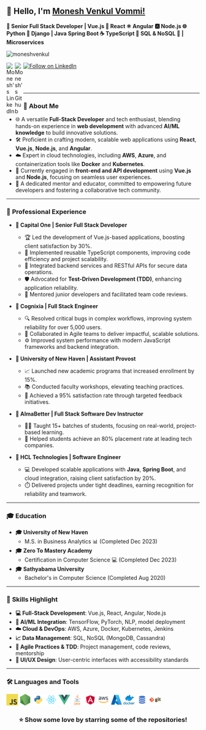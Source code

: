 ## 👋 Hello, I'm [Monesh Venkul Vommi!](https://moneshvenkul.github.io/) 
**🚀 Senior Full Stack Developer | Vue.js 🎨 React ⚛️ Angular 🅰️ Node.js 🌐 Python 🐍 Django | Java Spring Boot ☕ TypeScript 📜 SQL & NoSQL 💾 | Microservices**

<p align="left"> <img src="https://komarev.com/ghpvc/?username=moneshvenkul&base=100000&label=Profile%20Views&color=blue&style=plastic" alt="moneshvenkul" /> </p>

<a href="https://www.linkedin.com/in/monesh-venkul-vommi-8a80b6174/">
  <img align="left" alt="Monesh's LinkedIn" width="22px" src="https://cdn.jsdelivr.net/npm/simple-icons@v3/icons/linkedin.svg" />
</a>
<a href="https://github.com/moneshvenkul">
  <img align="left" alt="Monesh's Github" width="22px" src="https://cdn.jsdelivr.net/npm/simple-icons@v3/icons/github.svg" />
</a>


[![Follow on LinkedIn](https://img.shields.io/badge/Follow%20on%20LinkedIn-%230A66C2.svg?style=for-the-badge&logo=LinkedIn&logoColor=white)](https://www.linkedin.com/comm/mynetwork/discovery-see-all?usecase=PEOPLE_FOLLOWS&followMember=monesh-venkul-vommi-8a80b6174)


<br/>
<br/>

---

### 🌟 **About Me**

- 🌐 A versatile **Full-Stack Developer** and tech enthusiast, blending hands-on experience in **web development** with advanced **AI/ML knowledge** to build innovative solutions.
- 🛠️ Proficient in crafting modern, scalable web applications using **React**, **Vue.js**, **Node.js**, and **Angular**.
- ☁️ Expert in cloud technologies, including **AWS**, **Azure**, and containerization tools like **Docker** and **Kubernetes**.
- 🎯 Currently engaged in **front-end and API development** using **Vue.js** and **Node.js**, focusing on seamless user experiences.
- 🤝 A dedicated mentor and educator, committed to empowering future developers and fostering a collaborative tech community.

---

### 💼 **Professional Experience**

- **🔹 Capital One | Senior Full Stack Developer**
  - 🏆 Led the development of Vue.js-based applications, boosting client satisfaction by 30%.
  - 🔄 Implemented reusable TypeScript components, improving code efficiency and project scalability.
  - 🔗 Integrated backend services and RESTful APIs for secure data operations.
  - 🛡️ Advocated for **Test-Driven Development (TDD)**, enhancing application reliability.
  - 🤝 Mentored junior developers and facilitated team code reviews.
  
- **🔹 Cognixia | Full Stack Engineer**
  - 🔍 Resolved critical bugs in complex workflows, improving system reliability for over 5,000 users.
  - 🤝 Collaborated in Agile teams to deliver impactful, scalable solutions.
  - ⚙️ Improved system performance with modern JavaScript frameworks and backend integration.

- **🔹 University of New Haven | Assistant Provost**
  - 📈 Launched new academic programs that increased enrollment by 15%.
  - 📚 Conducted faculty workshops, elevating teaching practices.
  - 🏅 Achieved a 95% satisfaction rate through targeted feedback initiatives.

- **🔹 AlmaBetter | Full Stack Software Dev Instructor**
  - 👨‍🏫 Taught 15+ batches of students, focusing on real-world, project-based learning.
  - 🚀 Helped students achieve an 80% placement rate at leading tech companies.

- **🔹 HCL Technologies | Software Engineer**
  - 💻 Developed scalable applications with **Java**, **Spring Boot**, and cloud integration, raising client satisfaction by 20%.
  - ⏱️ Delivered projects under tight deadlines, earning recognition for reliability and teamwork.

---

### 🎓 **Education**

- **🎓 University of New Haven**
  - M.S. in Business Analytics 📊 (Completed Dec 2023)
- **🎓 Zero To Mastery Academy**
  - Certification in Computer Science 💻 (Completed Dec 2023)
- **🎓 Sathyabama University**
  - Bachelor's in Computer Science (Completed Aug 2020)

---

### 🌟 **Skills Highlight**

- **💻 Full-Stack Development**: Vue.js, React, Angular, Node.js
- **🧠 AI/ML Integration**: TensorFlow, PyTorch, NLP, model deployment
- **☁️ Cloud & DevOps**: AWS, Azure, Docker, Kubernetes, Jenkins
- **📈 Data Management**: SQL, NoSQL (MongoDB, Cassandra)
- **🔧 Agile Practices & TDD**: Project management, code reviews, mentorship
- **🎨 UI/UX Design**: User-centric interfaces with accessibility standards

---

### 🛠️ **Languages and Tools**

<p align="left">
  <img height="30" src="https://raw.githubusercontent.com/github/explore/main/topics/javascript/javascript.png">
  <img height="30" src="https://raw.githubusercontent.com/github/explore/main/topics/nodejs/nodejs.png">
  <img height="30" src="https://raw.githubusercontent.com/github/explore/main/topics/python/python.png">
  <img height="30" src="https://raw.githubusercontent.com/github/explore/main/topics/react/react.png">
  <img height="30" src="https://raw.githubusercontent.com/github/explore/main/topics/vue/vue.png">
  <img height="30" src="https://raw.githubusercontent.com/github/explore/main/topics/java/java.png">
  <img height="30" src="https://raw.githubusercontent.com/github/explore/main/topics/angular/angular.png">
  <img height="30" src="https://raw.githubusercontent.com/github/explore/main/topics/aws/aws.png">
  <img height="30" src="https://raw.githubusercontent.com/github/explore/main/topics/azure/azure.png">
  <img height="30" src="https://raw.githubusercontent.com/github/explore/main/topics/docker/docker.png">
  <img height="30" src="https://raw.githubusercontent.com/github/explore/main/topics/sql/sql.png">
  <img height="30" src="https://raw.githubusercontent.com/github/explore/main/topics/git/git.png">
</p>

<div align="center">

### ⭐ Show some love by starring some of the repositories!

</div>

